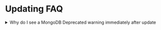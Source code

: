 # Updating FAQ

<details>

<summary>Why do I see a MongoDB Deprecated warning immediately after update</summary>

This is a result of your MongoDB version not being compatible with the Rocket.Chat version the installed.

It is advisable to incrementally upgrade the version of MongoDB deployed to the supported version. See release engine compatibility [https://github.com/RocketChat/Rocket.Chat/releases](https://github.com/RocketChat/Rocket.Chat/releases)

</details>
